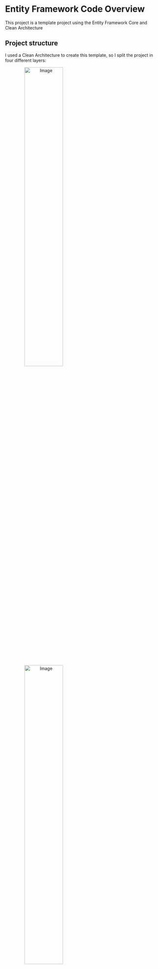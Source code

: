 # Entity Framework Code Overview

This project is a template project using the Entity Framework Core and Clean Architecture


## Project structure

I used a Clean Architecture to create this template, so I split the project in four different layers:

<img  src="https://user-images.githubusercontent.com/26638073/226077222-5cd3bfd9-ba08-4e54-b084-4b05b1c17a45.png"  alt="Image"  width="50%" style="text-align: center;">

<img  src="https://user-images.githubusercontent.com/26638073/226077333-149c1e89-d841-4c6f-96a3-8982fcf12a40.png"  alt="Image"  width="50%" style="text-align: center;">


### Controller
The Controller layer is the conductor of operations for a request. It controls the transaction scope and manages the session-related information for the request. The controller receives the requests and calls the functions that are responsible for the business rules and returns a response.

This Layer already have created when we created a web API project.

project references:
 - [x] Service
 - [x] Domain
 - [ ] Repository

#### Folders: 
- **Controllers:** here have all REST API endpoints from the project, the name of each file is of the domain it is responsible plus "controller"
- **Dtos:** here we have all data transfer objects that are used to receive or send data to api consumers.
- **Ioc:** here we have the inversion of control for some controller configurations like automapper configuration
- **Mapping:** here we have the automapper mapping for the DTO to models

### Service
The Service layer is responsible to have all business rules, it is enabled to comunicate with all other layers

project references:
 - [ ] Controller
 - [x] Domain
 - [x] Repository

#### Folders: 
- **Ioc:** here we have the inversion of control for some controller configurations like automapper configuration
- **Services: ** here we have the all services from aplication, on the services we have the all busines rules.

### Domain
The Domain layer is responsible to have all models for the project, it is the way to convert the DTOs from the controller and Database to use in the service layer

project references:
 - [ ] Controller
 - [ ] Service
 - [ ] Repository

#### Folders: 
- **Models: ** Here we have the all models used on the application


### Repository
The Repository layer is responsible to communicate the application to the database, this layer is accessible only in the Service layer.

project references:
 - [ ] Controller
 - [ ] Service
 - [x] Domain

#### Folders: 
- **Context:** Here we have the database configuration to use the entity framework core
- **Entities:** Here we have the database entities that we will use save the data
- **Mapping:** Here we have the mapping to automapper to transform the model to entity or the reverse
- **Migrations:** Here we have the migrations generated by entity framework core to create the database structure and the initial data
- **Repositories:** Here we have the functions that will manage the database, for example, the save, update and get


## Packeges

### Controller project
- [Automapper Dependency Injection](https://www.nuget.org/packages/AutoMapper.Extensions.Microsoft.DependencyInjection/12.0.0?_src=template) - version 12.0.0
- [Entity Framework Core Tools](https://www.nuget.org/packages/Microsoft.EntityFrameworkCore.Tools/7.0.4?_src=template) - version - 7.0.4
- [Swashbuckle](https://www.nuget.org/packages/Swashbuckle.AspNetCore/6.5.0?_src=template) - version 6.5.0


### Repository project
- [Auto Mapper Dependency Injection](https://www.nuget.org/packages/AutoMapper.Extensions.Microsoft.DependencyInjection/12.0.0?_src=template) - version 12.0.0
- [Entity Framework Core](https://www.nuget.org/packages/Microsoft.EntityFrameworkCore/7.0.4?_src=template) - version 7.0.4
- [Entity Framework Core Design](https://www.nuget.org/packages/Microsoft.EntityFrameworkCore.Design/7.0.4?_src=template) - version - 7.0.4
- [Entity Framework Core Sql Server](https://www.nuget.org/packages/Microsoft.EntityFrameworkCore.SqlServer/7.0.4?_src=template) - version - 7.0.4


# Clean Architecture - Entity Framework

In this document we will see how to create a simple clean architecture with .Net 7 and Entity Framework.

[Clean Architecture ](https://blog.cleancoder.com/uncle-bob/2012/08/13/the-clean-architecture.html)


## Creating new project

In this example we will create a simple web api, so we need create a new web api project.

<img  src="https://user-images.githubusercontent.com/26638073/226075493-747bc1ec-5e00-465b-be15-e11b9c221154.png"  alt="Image"  width="50%" style="text-align: center;">


## Creating a project Structure

In our project, we will have four different projects each one for each different layer.

<img  src="https://user-images.githubusercontent.com/26638073/226077222-5cd3bfd9-ba08-4e54-b084-4b05b1c17a45.png"  alt="Image"  width="50%" style="text-align: center;">

<img  src="https://user-images.githubusercontent.com/26638073/226077333-149c1e89-d841-4c6f-96a3-8982fcf12a40.png"  alt="Image"  width="50%" style="text-align: center;">


### Controller
The Controller layer is the conductor of operations for a request. It controls the transaction scope and manages the session-related information for the request. The controller receives the requests and calls the functions that are responsible for the business rules and returns a response.

This Layer already have created when we created a web API project.

project references:
 - [x] Service
 - [x] Domain
 - [ ] Repository

### Service
The Service layer is responsible to have all business rules, it is enabled to comunicate with all other layers

project references:
 - [ ] Controller
 - [x] Domain
 - [x] Repository

### Domain
The Domain layer is responsible to have all models for the project, it is the way to convert the DTOs from the controller and Database to use in the service layer

project references:
 - [ ] Controller
 - [ ] Service
 - [ ] Repository


### Repository
The Repository layer is responsible to communicate the application to the database, this layer is accessible only in the Service layer.

project references:
 - [ ] Controller
 - [ ] Service
 - [x] Domain


## Instaling Entity Framework Core

To comunicate with data base, we will use the entity framework core, 
